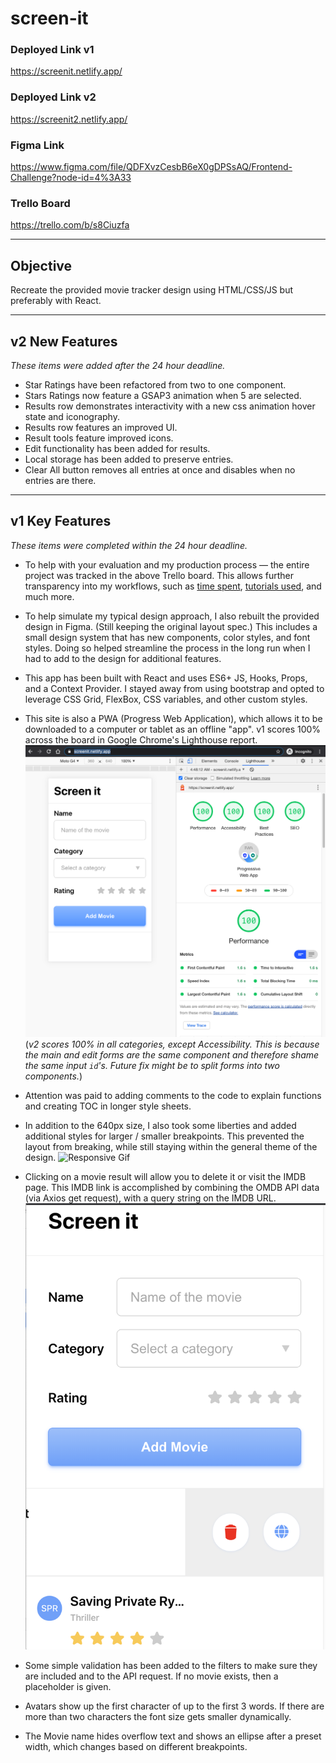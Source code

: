 # screen-it



### Deployed Link v1
https://screenit.netlify.app/

### Deployed Link v2
https://screenit2.netlify.app/

### Figma Link
https://www.figma.com/file/QDFXvzCesbB6eX0gDPSsAQ/Frontend-Challenge?node-id=4%3A33

### Trello Board
https://trello.com/b/s8Ciuzfa


---


## Objective 

Recreate the provided movie tracker design using HTML/CSS/JS but preferably with React.  


---


## v2 New Features 
*These items were added after the 24 hour deadline.* 

* Star Ratings have been refactored from two to one component. 
* Stars Ratings now feature a GSAP3 animation when 5 are selected. 
* Results row demonstrates interactivity with a new css animation hover state and iconography.
* Results row features an improved UI.
* Result tools feature improved icons.
* Edit functionality has been added for results.
* Local storage has been added to preserve entries. 
* Clear All button removes all entries at once and disables when no entries are there. 


---

## v1 Key Features 

*These items were completed within the 24 hour deadline.* 

* To help with your evaluation and my production process — the entire project was tracked in the above Trello board. This allows further transparency into my workflows, such as [time spent](https://trello.com/c/te2ZPyp6), [tutorials used](https://trello.com/c/ZQ6hs0bG), and much more. 

* To help simulate my typical design approach, I also rebuilt the provided design in Figma. (Still keeping the original layout spec.) This includes a small design system that has new components, color styles, and font styles. Doing so helped streamline the process in the long run when I had to add to the design for additional features. 

* This app has been built with React and uses ES6+ JS, Hooks, Props, and a Context Provider. I stayed away from using bootstrap and opted to leverage CSS Grid, FlexBox, CSS variables, and other custom styles.

* This site is also a PWA (Progress Web Application), which allows it to be downloaded to a computer or tablet as an offline "app". v1 scores 100% across the board in Google Chrome's Lighthouse report. 
![lighthouse report](./readme-assets/lighthouse-report.png) (*v2 scores 100% in all categories, except Accessibility. This is because the main and edit forms are the same component and therefore shame the same input `id`'s. Future fix might be to split forms into two components.*)

* Attention was paid to adding comments to the code to explain functions and creating TOC in longer style sheets.

* In addition to the 640px size, I also took some liberties and added additional styles for larger / smaller breakpoints. This prevented the layout from breaking, while still staying within the general theme of the design. 
![Responsive Gif](./readme-assets/responsive.gif)  


* Clicking on a movie result will allow you to delete it or visit the IMDB page. This IMDB link is accomplished by combining the OMDB API data (via Axios get request), with a query string on the IMDB URL. 
![Tools Gif](./readme-assets/tools.png)  


* Some simple validation has been added to the filters to make sure they are included and to the API request. If no movie exists, then a placeholder is given.

* Avatars show up the first character of up to the first 3 words. If there are more than two characters the font size gets smaller dynamically. 

* The Movie name hides overflow text and shows an ellipse after a preset width, which changes based on different breakpoints.


